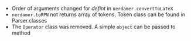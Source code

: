 - Order of arguments changed for *defint* in `nerdamer.convertToLaTeX`
- `nerdamer.toRPN` not returns array of tokens. Token class can be found in Parser.classes
- The `Operator` class was removed. A simple `object` can be passed to method
